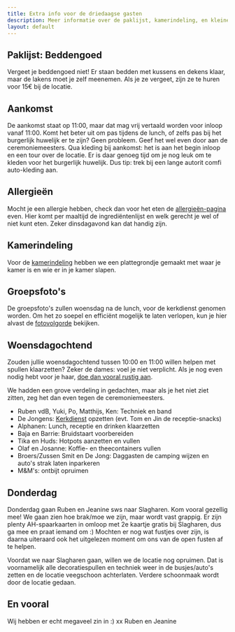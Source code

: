 ```yaml
---
title: Extra info voor de driedaagse gasten
description: Meer informatie over de paklijst, kamerindeling, en kleine details van de bruiloft.
layout: default
---
```


## Paklijst: Beddengoed
Vergeet je beddengoed niet! Er staan bedden met kussens en dekens klaar, maar de lakens moet je zelf meenemen. Als je ze vergeet, zijn ze te huren voor 15€ bij de locatie.

## Aankomst
De aankomst staat op 11:00, maar dat mag vrij vertaald worden voor inloop vanaf 11:00. Komt het beter uit om pas tijdens de lunch, of zelfs pas bij het burgerlijk huwelijk er te zijn? Geen probleem. Geef het wel even door aan de ceremoniemeesters.
Qua kleding bij aankomst: het is aan het begin inloop en een tour over de locatie. Er is daar genoeg tijd om je nog leuk om te kleden voor het burgerlijk huwelijk. Dus tip: trek bij een lange autorit comfi auto-kleding aan. 

## Allergieën
Mocht je een allergie hebben, check dan voor het eten de [allergieën-pagina](/allergieen) even. Hier komt per maaltijd de ingrediëntenlijst en welk gerecht je wel of niet kunt eten. Zeker dinsdagavond kan dat handig zijn.

## Kamerindeling
Voor de [kamerindeling](/kamers) hebben we een plattegrondje gemaakt met waar je kamer is en wie er in je kamer slapen.

## Groepsfoto's
De groepsfoto's zullen woensdag na de lunch, voor de kerkdienst genomen worden. Om het zo soepel en efficiënt mogelijk te laten verlopen, kun je hier alvast de [fotovolgorde](/fotovolgorde) bekijken.

## Woensdagochtend
Zouden jullie woensdagochtend tussen 10:00 en 11:00 willen helpen met spullen klaarzetten?
Zeker de dames: voel je niet verplicht. Als je nog even nodig hebt voor je haar, [doe dan vooral rustig aan](https://www.youtube.com/watch?v=32Oc2d_3yEk).

We hadden een grove verdeling in gedachten, maar als je het niet ziet zitten, zeg het dan even tegen de ceremoniemeesters.
- Ruben vdB, Yuki, Po, Matthijs, Ken: Techniek en band
- De Jongens: [Kerkdienst](/kerkdienst) opzetten (evt. Tom en Jin de receptie-snacks)
- Alphanen: Lunch, receptie en drinken klaarzetten
- Baja en Barrie: Bruidstaart voorbereiden
- Tika en Huds: Hotpots aanzetten en vullen
- Olaf en Josanne: Koffie- en theecontainers vullen
- Broers/Zussen Smit en De Jong: Daggasten de camping wijzen en auto's strak laten inparkeren
- M&M's: ontbijt opruimen

## Donderdag
Donderdag gaan Ruben en Jeanine sws naar Slagharen. Kom vooral gezellig mee! We gaan zien hoe brak/moe we zijn, maar wordt vast grappig. Er zijn plenty AH-spaarkaarten in omloop met 2e kaartje gratis bij Slagharen, dus ga mee en praat iemand om :)
Mochten er nog wat fustjes over zijn, is daarna uiteraard ook het uitgelezen moment om ons van de open fusten af te helpen.

Voordat we naar Slagharen gaan, willen we de locatie nog opruimen. Dat is voornamelijk alle decoratiespullen en techniek weer in de busjes/auto's zetten en de locatie veegschoon achterlaten. Verdere schoonmaak wordt door de locatie gedaan.

## En vooral
Wij hebben er echt megaveel zin in :)
xx Ruben en Jeanine
